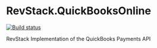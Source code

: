 # RevStack.QuickBooksOnline

[![Build status](https://ci.appveyor.com/api/projects/status/05mwqoup2lm6pfee/branch/master?svg=true)](https://ci.appveyor.com/project/tachyon1337/quickbooksonline/branch/master)

RevStack Implementation of the QuickBooks Payments API
 